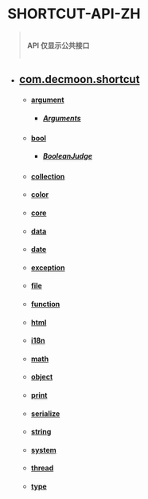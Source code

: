 # SHORTCUT-API-ZH

> <br/>**API 仅显示公共接口** <br/> <br/>


+ ## [com.decmoon.shortcut](../../README.md)
    + #### [argument](package-argument-zh.md)
        + ##### [Arguments](class-Arguments-zh.md)
    + #### [bool]()
        + ##### [BooleanJudge]()
    + #### [collection]()
    + #### [color]()
    + #### [core]()
    + #### [data]()
    + #### [date]()
    + #### [exception]()
    + #### [file]()
    + #### [function]()
    + #### [html]()
    + #### [i18n]()
    + #### [math]()
    + #### [object]()
    + #### [print]()
    + #### [serialize]()
    + #### [string]()
    + #### [system]()
    + #### [thread]()
    + #### [type]()
















